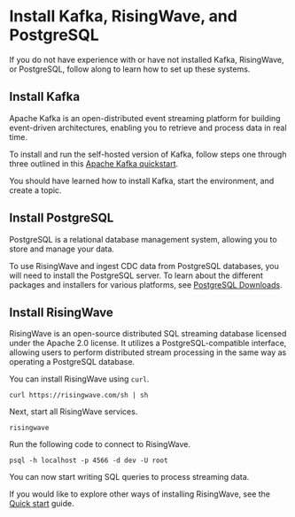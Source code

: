 # Install Kafka, RisingWave, and PostgreSQL

If you do not have experience with or have not installed Kafka, RisingWave, or PostgreSQL, follow along to learn how to set up these systems.

## Install Kafka

Apache Kafka is an open-distributed event streaming platform for building event-driven architectures, enabling you to retrieve and process data in real time. 

To install and run the self-hosted version of Kafka, follow steps one through three outlined in this [Apache Kafka quickstart](https://kafka.apache.org/quickstart).

You should have learned how to install Kafka, start the environment, and create a topic. 

## Install PostgreSQL

PostgreSQL is a relational database management system, allowing you to store and manage your data.

To use RisingWave and ingest CDC data from PostgreSQL databases, you will need to install the PostgreSQL server. To learn about the different packages and installers for various platforms, see [PostgreSQL Downloads](https://www.postgresql.org/download/).

## Install RisingWave

RisingWave is an open-source distributed SQL streaming database licensed under the Apache 2.0 license. It utilizes a PostgreSQL-compatible interface, allowing users to perform distributed stream processing in the same way as operating a PostgreSQL database.

You can install RisingWave using `curl`.

```terminal
curl https://risingwave.com/sh | sh
```

Next, start all RisingWave services.

```terminal
risingwave
```

Run the following code to connect to RisingWave.

```terminal
psql -h localhost -p 4566 -d dev -U root
```

You can now start writing SQL queries to process streaming data. 

If you would like to explore other ways of installing RisingWave, see the [Quick start](https://docs.risingwave.com/docs/current/get-started/) guide.




